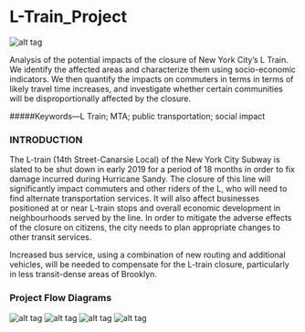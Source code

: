# L-Train_Project

![alt tag]([https://github.com/fernandomelchor/L-Train_Project/tree/master/Data/MapLTRAIN.png)


Analysis of the potential impacts of the closure of New York City’s L Train. We identify the affected areas and characterize them using socio-economic indicators. We then quantify the impacts on commuters in terms in terms of likely travel time increases, and investigate whether certain communities will be disproportionally affected by the closure.

#####Keywords—L Train; MTA; public transportation; social impact

### INTRODUCTION

The L-train (14th Street-Canarsie Local) of the New York City Subway is slated to be shut down in early 2019 for a period of 18 months in order to fix damage incurred during Hurricane Sandy. The closure of this line will significantly impact commuters and other riders of the L, who will need to find alternate transportation services. It will also affect businesses
positioned at or near L-train stops and overall economic development in neighbourhoods served by the line. In order to mitigate the adverse effects of the closure on citizens, the city needs to plan appropriate changes to other transit services.

Increased bus service, using a combination of new routing and additional vehicles, will be needed to compensate for the L-train closure, particularly in less transit-dense areas of Brooklyn.

### Project Flow Diagrams
![alt tag]([https://github.com/fernandomelchor/L-Train_Project/tree/master/Data/Diagram1.png)
![alt tag]([https://github.com/fernandomelchor/L-Train_Project/tree/master/Data/Diagram2.png)
![alt tag]([https://github.com/fernandomelchor/L-Train_Project/tree/master/Data/Diagram3.png)
![alt tag]([https://github.com/fernandomelchor/L-Train_Project/tree/master/Data/Diagram4.png)

